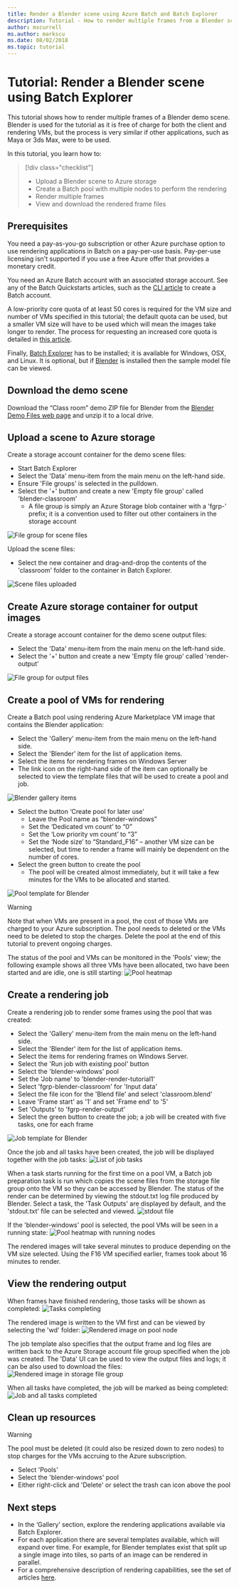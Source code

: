 ```yaml
---
title: Render a Blender scene using Azure Batch and Batch Explorer
description: Tutorial - How to render multiple frames from a Blender scene using Azure Batch and the Batch Explorer client application
author: mscurrell
ms.author: markscu
ms.date: 08/02/2018
ms.topic: tutorial
---
```


# Tutorial: Render a Blender scene using Batch Explorer

This tutorial shows how to render multiple frames of a Blender demo scene. Blender is used for the tutorial as it is free of charge for both the client and rendering VMs, but the process is very similar if other applications, such as Maya or 3ds Max, were to be used.

In this tutorial, you learn how to:
> [!div class="checklist"]
> * Upload a Blender scene to Azure storage
> * Create a Batch pool with multiple nodes to perform the rendering
> * Render multiple frames
> * View and download the rendered frame files

## Prerequisites

You need a pay-as-you-go subscription or other Azure purchase option to use rendering applications in Batch on a pay-per-use basis. Pay-per-use licensing isn't supported if you use a free Azure offer that provides a monetary credit.

You need an Azure Batch account with an associated storage account.  See any of the Batch Quickstarts articles, such as the [CLI article](https://docs.microsoft.com/azure/batch/quick-create-cli) to create a Batch account.

A low-priority core quota of at least 50 cores is required for the VM size and number of VMs specified in this tutorial; the default quota can be used, but a smaller VM size will have to be used which will mean the images take longer to render. The process for requesting an increased core quota is detailed in [this article](https://docs.microsoft.com/azure/batch/batch-quota-limit).

Finally, [Batch Explorer](https://azure.github.io/BatchExplorer/) has to be installed; it is available for Windows, OSX, and Linux. It is optional, but if [Blender](https://www.blender.org/download/) is installed then the sample model file can be viewed.

## Download the demo scene

Download the “Class room” demo ZIP file for Blender from the [Blender Demo Files web page](https://www.blender.org/download/demo-files/) and unzip it to a local drive.

## Upload a scene to Azure storage

Create a storage account container for the demo scene files:

* Start Batch Explorer
* Select the 'Data' menu-item from the main menu on the left-hand side.
* Ensure 'File groups' is selected in the pulldown.
* Select the '+' button and create a new 'Empty file group' called 'blender-classroom'
  * A file group is simply an Azure Storage blob container with a 'fgrp-' prefix; it is a convention used to filter out other containers in the storage account

![File group for scene files](./media/tutorial-rendering-batchexplorer-blender/batch_explorer_scene_filegroup.png)

Upload the scene files:

* Select the new container and drag-and-drop the contents of the 'classroom' folder to the container in Batch Explorer.

![Scene files uploaded](./media/tutorial-rendering-batchexplorer-blender/batch_explorer_scene_filegroup_uploaded.png)

## Create Azure storage container for output images

Create a storage account container for the demo scene output files:

* Select the 'Data' menu-item from the main menu on the left-hand side.
* Select the '+' button and create a new 'Empty file group' called 'render-output'

![File group for output files](./media/tutorial-rendering-batchexplorer-blender/batch_explorer_output_filegroup.png)

## Create a pool of VMs for rendering

Create a Batch pool using rendering Azure Marketplace VM image that contains the Blender application:

* Select the 'Gallery' menu-item from the main menu on the left-hand side.
* Select the 'Blender' item for the list of application items.
* Select the items for rendering frames on Windows Server
* The link icon on the right-hand side of the item can optionally be selected to view the template files that will be used to create a pool and job.

![Blender gallery items](./media/tutorial-rendering-batchexplorer-blender/batch_explorer_gallery_item.png)

* Select the button ‘Create pool for later use’
  *	Leave the Pool name as “blender-windows”
  * Set the ‘Dedicated vm count’ to “0”
  * Set the ‘Low priority vm count’ to “3”
  * Set the ‘Node size’ to “Standard_F16” – another VM size can be selected, but time to render a frame will mainly be dependent on the number of cores.
* Select the green button to create the pool
  * The pool will be created almost immediately, but it will take a few minutes for the VMs to be allocated and started.

![Pool template for Blender](./media/tutorial-rendering-batchexplorer-blender/batch_explorer_pool_template.png)

> [!WARNING]
> Note that when VMs are present in a pool, the cost of those VMs are charged to your Azure subscription. The pool needs to deleted or the VMs need to be deleted to stop the charges. Delete the pool at the end of this tutorial to prevent ongoing charges.

The status of the pool and VMs can be monitored in the 'Pools' view; the following example shows all three VMs have been allocated, two have been started and are idle, one is still starting:
![Pool heatmap](./media/tutorial-rendering-batchexplorer-blender/batch_explorer_pool_heatmap.png)

## Create a rendering job

Create a rendering job to render some frames using the pool that was created:
* Select the 'Gallery' menu-item from the main menu on the left-hand side.
* Select the 'Blender' item for the list of application items.
* Select the items for rendering frames on Windows Server.
* Select the 'Run job with existing pool' button
* Select the 'blender-windows' pool
* Set the 'Job name' to 'blender-render-tutorial1'
* Select 'fgrp-blender-classroom' for 'Input data'
* Select the file icon for the 'Blend file' and select 'classroom.blend'
* Leave 'Frame start' as '1' and set 'Frame end' to '5'
* Set 'Outputs' to 'fgrp-render-output'
* Select the green button to create the job; a job will be created with five tasks, one for each frame

![Job template for Blender](./media/tutorial-rendering-batchexplorer-blender/batch_explorer_job_template.png)

Once the job and all tasks have been created, the job will be displayed together with the job tasks:
![List of job tasks](./media/tutorial-rendering-batchexplorer-blender/batch_explorer_task_list.png)

When a task starts running for the first time on a pool VM, a Batch job preparation task is run which copies the scene files from the storage file group onto the VM so they can be accessed by Blender.
The status of the render can be determined by viewing the stdout.txt log file produced by Blender.  Select a task, the 'Task Outputs' are displayed by default, and the 'stdout.txt' file can be selected and viewed.
![stdout file](./media/tutorial-rendering-batchexplorer-blender/batch_explorer_stdout.png)

If the 'blender-windows' pool is selected, the pool VMs will be seen in a running state:
![Pool heatmap with running nodes](./media/tutorial-rendering-batchexplorer-blender/batch_explorer_pool_heatmap_running.png)

The rendered images will take several minutes to produce depending on the VM size selected.  Using the F16 VM specified earlier, frames took about 16 minutes to render.

## View the rendering output

When frames have finished rendering, those tasks will be shown as completed:
![Tasks completing](./media/tutorial-rendering-batchexplorer-blender/batch_explorer_tasks_complete.png)

The rendered image is written to the VM first and can be viewed by selecting the 'wd' folder:
![Rendered image on pool node](./media/tutorial-rendering-batchexplorer-blender/batch_explorer_output_image.png)

The job template also specifies that the output frame and log files are written back to the Azure Storage account file group specified when the job was created.  The 'Data' UI can be used to view the output files and logs; it can be also used to download the files:
![Rendered image in storage file group](./media/tutorial-rendering-batchexplorer-blender/batch_explorer_output_image_storage.png)

When all tasks have completed, the job will be marked as being completed:
![Job and all tasks completed](./media/tutorial-rendering-batchexplorer-blender/batch_explorer_job_alltasks_complete.png)

## Clean up resources

> [!WARNING]
> The pool must be deleted (it could also be resized down to zero nodes) to stop charges for the VMs accruing to the Azure subscription.

* Select 'Pools'
* Select the 'blender-windows' pool
* Either right-click and 'Delete' or select the trash can icon above the pool

## Next steps
* In the ‘Gallery’ section, explore the rendering applications available via Batch Explorer.
* For each application there are several templates available, which will expand over time.  For example, for Blender templates exist that split up a single image into tiles, so parts of an image can be rendered in parallel.
* For a comprehensive description of rendering capabilities, see the set of articles [here](https://docs.microsoft.com/azure/batch/batch-rendering-service).
